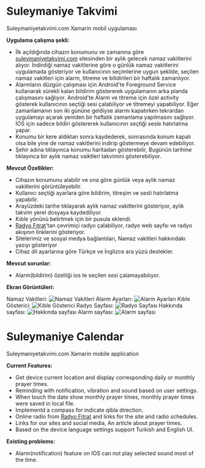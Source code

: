 # Suleymaniye Takvimi
Suleymaniyetakvimi.com Xamarin mobil uygulaması

**Uygulama çalışma şekli:**
* İlk açıldığında cihazın konumunu ve zamanına göre [suleymaniyetakvimi.com](https://www.suleymaniyetakvimi.com) sitesinden bir aylık gelecek namaz vakitlerini alıyor. İndirdiği namaz vakitlerine göre o günlük namaz vakitlerini uygulamada gösteriyor ve kullanıcının seçimlerine uygun şekilde, seçilen namaz vakitleri için alarm, titreme ve bilidirileri bir haftalık zamanlıyor.
* Alarmların düzgün çalışması için Android'te Foreground Service kullanarak sürekli kalan bildirim göstererek uygulamanın arka planda çalışmasını sağlıyor. Android'te Alarm ve titreme için özel activity gösterek kullanıcının seçtiği sesi çalabiliyor ve titremeyi yapabiliyor. Eğer zamanlamanın son iki gününe geldiyse alarmı kapatırken tekrardan uygulamayı açarak yeniden bir haftalık zamanlama yapılmasını sağlıyor. İOS için sadece bildiri göstererek kullanıcının seçtiği sesle hatırlatma yapar.
* Konumu bir kere aldıktan sonra kaydederek, sonrasında konum kapalı olsa bile yine de namaz vakitlerini indirip göstermeye devam edebiliyor.
* Şehir adına tıklayınca konumu haritadan gösterebilir, Bugünün tarihine tıklayınca bir aylık namaz vaiktleri takvimini gösterebiliyor.

**Mevcut Özellikler:**

* Cihazın konumunu alabilir ve ona göre günlük veya aylık namaz vakitlerini görüntüleyebilir.
* Kullanıcı seçtiği ayarlara göre bildirim, titreşim ve sesli hatırlatma yapabilir.
* Arayüzdeki tarihe tıklayarak aylık namaz vakitlerini gösteriyor, aylık takvim yerel dosyaya kaydediliyor.
* Kıble yönünü belirtmek için bir pusula eklendi.
* [Radyo Fıtrat](https://www.radyofitrat.com)'tan çevrimiçi radyo çalabiliyor, radyo web sayfsı ve radyo akışının linklerini gösteriyor.
* Sitelerimiz ve sosyal medya bağlantıları, Namaz vakitleri hakkındakı yazıyı gösteriyor
* Cihaz dil ayarlarına göre Türkçe ve İnglizce ara yüzü destekler.


**Mevcut sorunlar:**
* Alarm(bildirim) özelliği ios te seçilen sesi çalamayabılıyor.


**Ekran Görüntüleri:**

Namaz Vakitleri:    ![Namaz Vakitleri](Images/NamazVakitleri.png "Namaz Vakitleri")
Alarm Ayarları:     ![Alarm Ayarları](Images/AlarmAyarlari.png "Alarm Ayarları")
Kıble Gösterici:    ![Kıble Gösterici](Images/KibleGosterici.png "Kıble Gösterici")
Radyo Sayfası:      ![Radyo Sayfası](Images/Radyo.png "Radyo Sayfası")
Hakkında sayfası:   ![Hakkında sayfası](Images/Hakkinda.png "Hakkında sayfası")
Alarm sayfası:      ![Alarm sayfası](Images/Alarm.png "Alarm sayfası")


# Suleymaniye Calendar
Suleymaniyetakvimi.com Xamarin mobile application

**Current Features:**
* Get device current location and display corresponding daily or monthly prayer times.
* Reminding with notification, vibration and sound based on user settings.
* When touch the date show monthly prayer times, monthly prayer times were saved in local file.
* Implementd a compass for indicate qibla direction.
* Online radio from [Radyo Fitrat](https://www.radyofitrat.com) and links for the site and radio schedules.
* Links for our sites and social media, An article about prayer times.
* Based on the device language settings support Turkish and English UI.


**Existing problems:**
* Alarm(notification) feature on IOS can not play selected sound most of the time.
